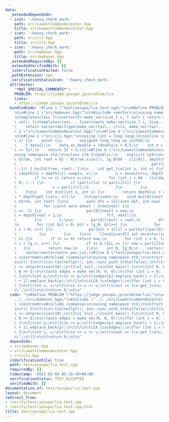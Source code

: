 ```yaml
---
data:
  _extendedDependsOn:
  - icon: ':heavy_check_mark:'
    path: src/LowestCommonAncestor.hpp
    title: src/LowestCommonAncestor.hpp
  - icon: ':heavy_check_mark:'
    path: src/clz.hpp
    title: src/clz.hpp
  - icon: ':heavy_check_mark:'
    path: src/makevec.hpp
    title: src/makevec.hpp
  _extendedRequiredBy: []
  _extendedVerifiedWith: []
  _isVerificationFailed: false
  _pathExtension: cpp
  _verificationStatusIcon: ':heavy_check_mark:'
  attributes:
    '*NOT_SPECIAL_COMMENTS*': ''
    PROBLEM: https://judge.yosupo.jp/problem/lca
    links:
    - https://judge.yosupo.jp/problem/lca
  bundledCode: "#line 1 \"test/yosupo/lca.test.cpp\"\n\n#define PROBLEM \"https://judge.yosupo.jp/problem/lca\"\
    \n\n#line 2 \"src/makevec.hpp\"\n\n#include <vector>\n\nusing namespace std;\n\
    \ntemplate<class T>\nvector<T> make_vec(size_t s, T val) { return vector<T>(s,\
    \ val); }\ntemplate<class... Size>\nauto make_vec(size_t s, Size... tail) {\n\
    \    return vector<decltype(make_vec(tail...))>(s, make_vec(tail...));\n}\n#line\
    \ 2 \"src/LowestCommonAncestor.hpp\"\n\n#line 4 \"src/LowestCommonAncestor.hpp\"\
    \n\n#line 2 \"src/clz.hpp\"\n\nusing lint = long long;\n\ninline int clz(lint\
    \ x) {\n    union {\n        unsigned long long as_uint64;\n        double as_double;\n\
    \    } data{};\n    data.as_double = (double)x + 0.5;\n    int n = 1054 - (int)(data.as_uint64\
    \ >> 52);\n    return 32 + n;\n}\n#line 6 \"src/LowestCommonAncestor.hpp\"\n\n\
    using namespace std;\n\nclass LCA {\npublic:\n    explicit LCA(const vector<vector<int>>\
    \ &tree, int root = 0) : N(tree.size()), lg_N(64 - clz(N)), depth(N),\n      \
    \                                                            par(lg_N + 1, vector<int>(N,\
    \ -1)) { build(tree, root); }\n\n    int get_lca(int u, int v) {\n\n        if\
    \ (depth[u] < depth[v]) swap(u, v);\n        u = ancestor(u, depth[u] - depth[v]);\n\
    \        if (u == v) return u;\n\n        for (int i = 64 - clz(depth[u]); i >=\
    \ 0; i--) {\n            if (par[i][u] != par[i][v]) {\n                u = par[i][u];\n\
    \                v = par[i][v];\n            }\n        }\n        return par[0][u];\n\
    \    }\n\n    int dist(int u, int v) {\n        return depth[u] + depth[v] - 2\
    \ * depth[get_lca(u, v)];\n    }\n\nprivate:\n    void build(const vector<vector<int>>\
    \ &tree, int root) {\n\n        auto dfs = [&](auto &&f, int now) -> void {\n\
    \            for (const auto &next : tree[now]) {\n                if (par[0][next]\
    \ == -1) {\n                    par[0][next] = now;\n                    depth[next]\
    \ = depth[now] + 1;\n                    f(f, next);\n                }\n    \
    \        }\n        };\n\n        par[0][root] = root;\n        dfs(dfs, root);\n\
    \n        for (int bit = 0; bit < lg_N; bit++) {\n            for (int i = 0;\
    \ i < N; i++) {\n                par[bit + 1][i] = par[bit][par[bit][i]];\n  \
    \          }\n        }\n    }\n\n    [[nodiscard]] int ancestor(int now, int\
    \ n) {\n        if (n <= 0) return now;\n        for (int i = 0, lg_n = 64 - clz(n);\
    \ i < lg_n; i++) {\n            if (n & (1LL << i)) now = par[i][now];\n     \
    \   }\n        return now;\n    }\n\n    int N, lg_N;\n    vector<int> depth;\n\
    \    vector<vector<int>> par;\n};\n#line 6 \"test/yosupo/lca.test.cpp\"\n\n#include\
    \ <iostream>\n#include <iomanip>\n\nusing namespace std;\n\nstruct init {\n\t\
    init() {\n\t\tcin.tie(nullptr); ios::sync_with_stdio(false);\n\t\tcout << fixed\
    \ << setprecision(10);\n\t}\n} init_;\n\nint main() {\n\n\tint N, Q;\n\tcin >>\
    \ N >> Q;\n\n\tauto edges = make_vec(N, 0, 0);\n\tfor (int i = 0; i < N - 1; i++)\
    \ {\n\t\tint p;\n\t\tcin >> p;\n\t\tedges[p].emplace_back(i + 1);\n\t\tedges[i\
    \ + 1].emplace_back(p);\n\t}\n\n\tLCA lca(edges);\n\tfor (int i = 0; i < Q; i++)\
    \ {\n\t\tint u, v;\n\t\tcin >> u >> v;\n\t\tcout << lca.get_lca(u, v) << \"\\\
    n\";\n\t}\n\n\treturn 0;\n}\n"
  code: "\n#define PROBLEM \"https://judge.yosupo.jp/problem/lca\"\n\n#include \"\
    ../../src/makevec.hpp\"\n#include \"../../src/LowestCommonAncestor.hpp\"\n\n#include\
    \ <iostream>\n#include <iomanip>\n\nusing namespace std;\n\nstruct init {\n\t\
    init() {\n\t\tcin.tie(nullptr); ios::sync_with_stdio(false);\n\t\tcout << fixed\
    \ << setprecision(10);\n\t}\n} init_;\n\nint main() {\n\n\tint N, Q;\n\tcin >>\
    \ N >> Q;\n\n\tauto edges = make_vec(N, 0, 0);\n\tfor (int i = 0; i < N - 1; i++)\
    \ {\n\t\tint p;\n\t\tcin >> p;\n\t\tedges[p].emplace_back(i + 1);\n\t\tedges[i\
    \ + 1].emplace_back(p);\n\t}\n\n\tLCA lca(edges);\n\tfor (int i = 0; i < Q; i++)\
    \ {\n\t\tint u, v;\n\t\tcin >> u >> v;\n\t\tcout << lca.get_lca(u, v) << \"\\\
    n\";\n\t}\n\n\treturn 0;\n}\n"
  dependsOn:
  - src/makevec.hpp
  - src/LowestCommonAncestor.hpp
  - src/clz.hpp
  isVerificationFile: true
  path: test/yosupo/lca.test.cpp
  requiredBy: []
  timestamp: '2021-02-04 09:18:49+09:00'
  verificationStatus: TEST_ACCEPTED
  verifiedWith: []
documentation_of: test/yosupo/lca.test.cpp
layout: document
redirect_from:
- /verify/test/yosupo/lca.test.cpp
- /verify/test/yosupo/lca.test.cpp.html
title: test/yosupo/lca.test.cpp
---
```

